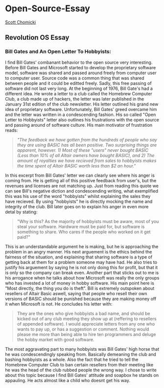 # Open-Source-Essay
[Scott Chomicki](https://www.linkedin.com/in/schomicki/)
## Revolution OS Essay
### Bill Gates and An Open Letter To Hobbyists:

  I find Bill Gates' combanant behavior to the open source very interesting. Before Bill Gates and Microsoft started to develop the proprietary software model, software was shared and passed around freely from computer user to computer user. Source code was a common thing that was shared between people and it could be editted freely. Sadly, this free passing of software did not last very long. At the beginning of 1976, Bill Gate's had a different idea. He wrote a letter to a club called the Homebrew Computer Club, a club made up of hackers, the letter was later published in the January 31st edition of the club newsletter. His letter outlined his grand new idea of proprietary software. Unfortunately, Bill Gates' greed overcame him and the letter was written in a condescending fashion. His so called "Open Letter to Hobbyists" letter also outlines his frustrations with the open source and passing around of software culture. His main motivator of frustration reads:
  > *"The feedback we have gotten from the hundreds of people who say they are using BASIC has all been positive. Two surprising things are apparent, however. 1) Most of these "users" never bought BASIC (Less than 10% of all Altair owners have bought BASIC), and 2) The amount of royalties we have recieved from sales to hobbyists makes the time spent of Altair BASIC worth less than $2 an hour."*
  >
In this excerpt from Bill Gates' letter we can clearly see where his anger is coming from. He is getting all of this positive feedback from user's, but the revenues and licenses are not matching up. Just from reading this quote we can see Bill's negative diction and condescending writing, what exemplified this was his use of the word "hobbyists" whilst explaining the sales they have recieved. By using "hobbyists" he is directly mocking the name and integrity of the club.
Bill later goes on to explain his anger in even more detal by stating:
> "Why is this? As the majority of hobbyists must be aware, most of you steal your software. Hardware must be paid for, but software is something to share. Who cares if the people who worked on it get paid?"
> 
This is an understandable argument he is making, but he is approaching the problem in an angry manner. His next arguement is the ethics behind the fairness of the situation, and explaining that sharing software is a type of getting back at them for a problem someone may have had. He also tries to justify his arguement by saying he is not only doing this for profit, but that it is only so the company can break even. Another part that sticks out to me is his arrogance when he talks about how Microsoft was really the only groups who has invested a lot of money in hobby software. His main point here is "Most directly, the thing you do is theft". Bill is extremely outspoken about resellers of Altair Basic aswell, saying that people who resell their own versions of BASIC should be punished because they are making money off it when Microsoft is not. He concludes his letter with:
> They are the ones who give hobbyists a bad name, and should be kicked out of any club meeting they show up at (reffering to resellers of appended software). I would appreciate letters from any one who wants to pay up, or has a suggestion or comment. Nothing would please me more than being able to hire ten programmers and deluge the hobby market with good software. 
>
The most aggravating part to many hobbyists was Bill Gates' high horse that he was condescendingly speaking from. Basically demeaning the club and bashing hobbyists as a whole. Also the fact that he tried to tell the Homebrew Computer Club to ban certain resellers from their meeting like he was the head of the club rubbed people the wrong way. I chose to write about this topic because I find Bill Gates' attitude and soapbox he stands on appauling. He acts almost like a child who doesnt get his way.
